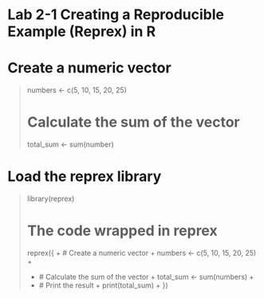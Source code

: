 Lab 2-1 Creating a Reproducible Example (Reprex) in R
================

# Create a numeric vector

> numbers \<- c(5, 10, 15, 20, 25)
>
> # Calculate the sum of the vector
>
> total_sum \<- sum(number)

# Load the reprex library

> library(reprex)
>
> # The code wrapped in reprex
>
> reprex({ + \# Create a numeric vector + numbers \<- c(5, 10, 15, 20,
> 25) +  
> + \# Calculate the sum of the vector + total_sum \<- sum(numbers) +  
> + \# Print the result + print(total_sum) + })
